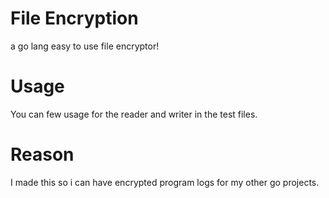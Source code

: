 # File Encryption
a go lang easy to use file encryptor!

# Usage
You can few usage for the reader and writer in the test files.

# Reason
I made this so i can have encrypted program logs for my other go projects.
